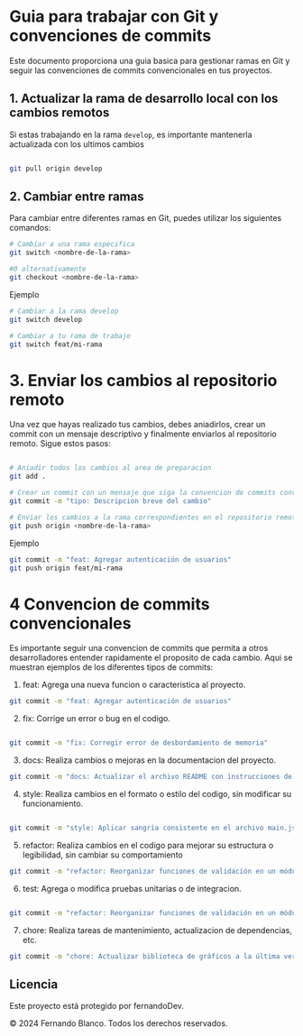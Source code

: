 # Guia para trabajar con Git y convenciones de commits

Este documento proporciona una guia basica para gestionar ramas en Git y seguir las convenciones de commits convencionales en tus proyectos.

## 1. Actualizar la rama de desarrollo local con los cambios remotos

Si estas trabajando en la rama `develop`, es importante mantenerla actualizada con los ultimos cambios

```bash

git pull origin develop

```

## 2. Cambiar entre ramas

Para cambiar entre diferentes ramas en Git, puedes utilizar los siguientes comandos:

```bash
# Cambiar a una rama especifica
git switch <nombre-de-la-rama>

#0 alternativamente
git checkout <nombre-de-la-rama>
```

Ejemplo
```bash
# Cambiar a la rama develop
git switch develop

# Cambiar a tu rama de trabajo
git switch feat/mi-rama
```
# 3. Enviar los cambios al repositorio remoto

Una vez que hayas realizado tus cambios, debes aniadirlos, crear un commit con un mensaje descriptivo y finalmente enviarlos al repositorio remoto. Sigue estos pasos:

```bash

# Aniadir todos los cambios al area de preparacion
git add .

# Crear un commit con un mensaje que siga la convencion de commits convencionales
git commit -m "tipo: Descripcion breve del cambio"

# Enviar los cambios a la rama correspondientes en el repositorio remoto
git push origin <nombre-de-la-rama>
```

Ejemplo

```bash
git commit -m "feat: Agregar autenticación de usuarios"
git push origin feat/mi-rama

```

# 4 Convencion de commits convencionales

Es importante seguir una convencion de commits que permita a otros desarrolladores entender rapidamente el proposito de cada cambio. Aqui se muestran ejemplos de los diferentes tipos de commits:

1. feat: Agrega una nueva funcion o caracteristica al proyecto.

```bash
git commit -m "feat: Agregar autenticación de usuarios"

```

2. fix: Corrige un error o bug en el codigo.
```bash

git commit -m "fix: Corregir error de desbordamiento de memoria"

```
3. docs: Realiza cambios o mejoras en la documentacion del proyecto.

```bash
git commit -m "docs: Actualizar el archivo README con instrucciones de instalación"

```

4. style: Realiza cambios en el formato o estilo del codigo, sin modificar su funcionamiento.
```bash

git commit -m "style: Aplicar sangría consistente en el archivo main.js"

```
5. refactor: Realiza cambios en el codigo para mejorar su estructura o legibilidad, sin cambiar su comportamiento
```bash
git commit -m "refactor: Reorganizar funciones de validación en un módulo separado"

```
6. test: Agrega o modifica pruebas unitarias o de integracion.

```bash

git commit -m "refactor: Reorganizar funciones de validación en un módulo separado"

```

7. chore: Realiza tareas de mantenimiento, actualizacion de dependencias, etc.

```bash
git commit -m "chore: Actualizar biblioteca de gráficos a la última versión"


```
## Licencia

Este proyecto está protegido por fernandoDev.

© 2024 Fernando Blanco. Todos los derechos reservados.
